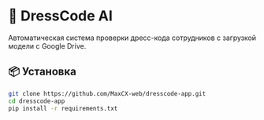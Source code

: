 # 👔 DressCode AI

Автоматическая система проверки дресс-кода сотрудников с загрузкой модели с Google Drive.

## 📦 Установка

```bash
git clone https://github.com/MaxCX-web/dresscode-app.git
cd dresscode-app
pip install -r requirements.txt
